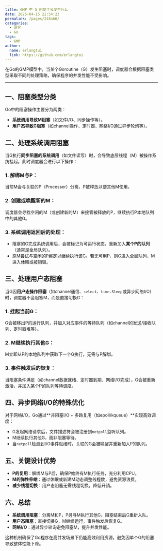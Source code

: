 ```yaml
---
title: GMP 中 G 阻塞了会发生什么
date: 2025-04-15 22:54:23
permalink: /pages/248ab6/
categories:
  - 语言
  - Go
tags:
  - GMP
author: 
  name: erlangtui
  link: https://github.com/erlangtui
---
```

在Go的GMP模型中，当某个Goroutine（G）发生阻塞时，调度器会根据阻塞类型采取不同的处理策略，确保程序的并发性能不受影响。

---

## 一、阻塞类型分类
Go中的阻塞操作主要分为两类：
- **系统调用导致M阻塞**（如文件I/O、同步操作等）。
- **用户态导致G阻塞**（如channel操作、定时器、网络I/O通过异步轮询等）。

## 二、处理系统调用阻塞
当G执行**同步阻塞的系统调用**（如文件读写）时，会导致底层线程（M）被操作系统挂起。此时调度器会进行以下操作：
### 1. **解绑M与P**：  
   当前M会与关联的P（Processor）分离，P被释放以便其他M使用。
### 2. **创建或唤醒新的M**：  
   调度器会寻找空闲的M（或创建新的M）来接管被释放的P，继续执行P本地队列中的其他G。
### 3. **系统调用返回后的处理**：  
   - 阻塞的G完成系统调用后，会被标记为可运行状态，重新加入**某个P的队列**（通常是全局队列）。
   - 原M尝试与空闲的P绑定以继续执行该G。若无可用P，则G进入全局队列，M进入休眠或被销毁。

## 三、处理用户态阻塞
当G因**用户态操作阻塞**（如channel通信、`select`、`time.Sleep`或异步网络I/O）时，调度器不会阻塞M，而是直接切换G：
### 1. **挂起当前G**：  
   G会被移出P的运行队列，并加入对应事件的等待队列（如channel的发送/接收队列、定时器堆等）。
### 2. **M继续执行其他G**：  
   M立即从P的本地队列中获取下一个G执行，无需与P解绑。
### 3. **事件触发后的恢复**：  
   当阻塞条件满足（如channel数据就绪、定时器到期、网络I/O完成），G会被重新激活，并加入某个P的队列等待调度。


## 四、异步网络I/O的特殊优化
对于网络I/O，Go通过**非阻塞I/O + 多路复用（如epoll/kqueue）**实现高效调度：
- G发起网络请求后，文件描述符会被注册到`netpoll`监听队列。
- M继续执行其他G，而非阻塞等待。
- 当`netpoll`检测到I/O事件就绪时，关联的G会被唤醒并重新加入P的队列。


## 五、关键设计优势
- **P的复用**：解绑M与P后，确保P始终有M执行任务，充分利用CPU。
- **M的弹性伸缩**：通过休眠或新建M动态调整线程数，避免资源浪费。
- **减少线程切换**：用户态阻塞无需线程切换，降低开销。

## 六、总结
- **系统调用阻塞**：分离M和P，P另寻M执行其他G，阻塞结束后G重新入队。
- **用户态阻塞**：直接切换G，M继续运行，事件触发后恢复G。
- **网络I/O**：通过异步轮询避免阻塞M，提升并发性能。

这种机制确保了Go程序在高并发场景下仍能高效利用资源，避免因单个G的阻塞导致整体性能下降。